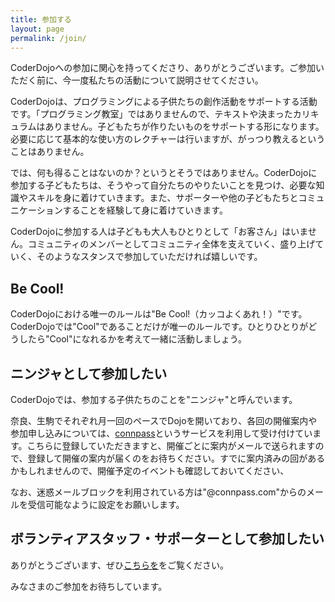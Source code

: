 ```yaml
---
title: 参加する
layout: page
permalink: /join/
---		
```

CoderDojoへの参加に関心を持ってくださり、ありがとうございます。ご参加いただく前に、今一度私たちの活動について説明させてください。

CoderDojoは、プログラミングによる子供たちの創作活動をサポートする活動です。「プログラミング教室」ではありませんので、テキストや決まったカリキュラムはありません。子どもたちが作りたいものをサポートする形になります。必要に応じて基本的な使い方のレクチャーは行いますが、がっつり教えるということはありません。

では、何も得ることはないのか？というとそうではありません。CoderDojoに参加する子どもたちは、そうやって自分たちのやりたいことを見つけ、必要な知識やスキルを身に着けていきます。また、サポーターや他の子どもたちとコミュニケーションすることを経験して身に着けていきます。

CoderDojoに参加する人は子どもも大人もひとりとして「お客さん」はいません。コミュニティのメンバーとしてコミュニティ全体を支えていく、盛り上げていく、そのようなスタンスで参加していただければ嬉しいです。

## Be Cool!
CoderDojoにおける唯一のルールは"Be Cool!（カッコよくあれ！）"です。CoderDojoでは"Cool"であることだけが唯一のルールです。ひとりひとりがどうしたら"Cool"になれるかを考えて一緒に活動しましょう。

## ニンジャとして参加したい
CoderDojoでは、参加する子供たちのことを"ニンジャ"と呼んでいます。

奈良、生駒でそれぞれ月一回のペースでDojoを開いており、各回の開催案内や参加申し込みについては、[connpass](https://coderdojo-nara-ikoma.connpass.com/)というサービスを利用して受け付けています。こちらに登録していただきますと、開催ごとに案内がメールで送られますので、登録して開催の案内が届くのをお待ちください。すでに案内済みの回があるかもしれませんので、開催予定のイベントも確認しておいてください、

なお、迷惑メールブロックを利用されている方は"@connpass.com"からのメールを受信可能なように設定をお願いします。

## ボランティアスタッフ・サポーターとして参加したい
ありがとうございます、ぜひ[こちらを](/crew-wanted/)をご覧ください。

みなさまのご参加をお待ちしています。
